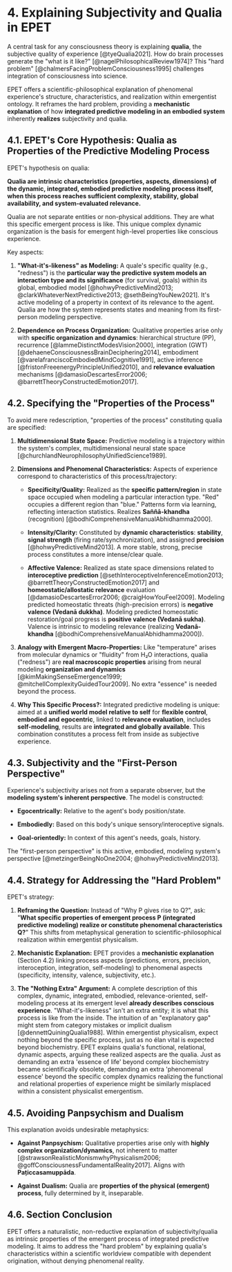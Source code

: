 # 4. Explaining Subjectivity and Qualia in EPET

A central task for any consciousness theory is explaining **qualia**, the subjective quality of experience [@tyeQualia2021]. How do brain processes generate the "what is it like?" [@nagelPhilosophicalReview1974]? This "hard problem" [@chalmersFacingProblemConsciousness1995] challenges integration of consciousness into science.

EPET offers a scientific-philosophical explanation of phenomenal experience's structure, characteristics, and realization within emergentist ontology. It reframes the hard problem, providing a **mechanistic explanation** of how **integrated predictive modeling in an embodied system** inherently **realizes** subjectivity and qualia.

## 4.1. EPET's Core Hypothesis: Qualia as Properties of the Predictive Modeling Process

EPET's hypothesis on qualia:

**Qualia are intrinsic characteristics (properties, aspects, dimensions) of the dynamic, integrated, embodied predictive modeling process itself, when this process reaches sufficient complexity, stability, global availability, and system-evaluated relevance.**

Qualia are not separate entities or non-physical additions. They are what this specific emergent process is like. This unique complex dynamic organization is the basis for emergent high-level properties like conscious experience.

Key aspects:

1.  **"What-it's-likeness" as Modeling:** A quale's specific quality (e.g., "redness") is the **particular way the predictive system models an interaction type and its significance** (for survival, goals) within its global, embodied model [@hohwyPredictiveMind2013; @clarkWhateverNextPredictive2013; @sethBeingYouNew2021]. It's active modeling of a property in context of its relevance to the agent. Qualia are how the system represents states and meaning from its first-person modeling perspective.
    
2.  **Dependence on Process Organization:** Qualitative properties arise only with **specific organization and dynamics**: hierarchical structure (PP), recurrence [@lammeDistinctModesVision2000], integration (GWT) [@dehaeneConsciousnessBrainDeciphering2014], embodiment [@varelafranciscoEmbodiedMindCognitive1991], active inference [@fristonFreeenergyPrincipleUnified2010], and **relevance evaluation** mechanisms [@damasioDescartesError2006; @barrettTheoryConstructedEmotion2017].
    

## 4.2. Specifying the "Properties of the Process"

To avoid mere redescription, "properties of the process" constituting qualia are specified:

1.  **Multidimensional State Space:** Predictive modeling is a trajectory within the system's complex, multidimensional neural state space [@churchlandNeurophilosophyUnifiedScience1989].
    
2.  **Dimensions and Phenomenal Characteristics:** Aspects of experience correspond to characteristics of this process/trajectory:
    
    -   **Specificity/Quality:** Realized as the **specific pattern/region** in state space occupied when modeling a particular interaction type. "Red" occupies a different region than "blue." Patterns form via learning, reflecting interaction statistics. Realizes **Saññā-khandha** (recognition) [@bodhiComprehensiveManualAbhidhamma2000].
        
    -   **Intensity/Clarity:** Constituted by **dynamic characteristics**: **stability**, **signal strength** (firing rate/synchronization), and assigned **precision** [@hohwyPredictiveMind2013]. A more stable, strong, precise process constitutes a more intense/clear quale.
        
    -   **Affective Valence:** Realized as state space dimensions related to **interoceptive prediction** [@sethInteroceptiveInferenceEmotion2013; @barrettTheoryConstructedEmotion2017] and **homeostatic/allostatic relevance** evaluation [@damasioDescartesError2006; @craigHowYouFeel2009]. Modeling predicted homeostatic threats (high-precision errors) is  **negative valence (Vedanā dukkha)**. Modeling predicted homeostatic restoration/goal progress is  **positive valence (Vedanā sukha)**. Valence is intrinsic to modeling relevance (realizing **Vedanā-khandha** [@bodhiComprehensiveManualAbhidhamma2000]).
        
3.  **Analogy with Emergent Macro-Properties:** Like "temperature" arises from molecular dynamics or "fluidity" from H₂O interactions, qualia ("redness") are **real macroscopic properties** arising from neural modeling **organization and dynamics** [@kimMakingSenseEmergence1999; @mitchellComplexityGuidedTour2009]. No extra "essence" is needed beyond the process.
    
4.  **Why This Specific Process?:** Integrated predictive modeling is unique: aimed at a **unified world model relative to self** for **flexible control**, **embodied and egocentric**, linked to **relevance evaluation**, includes **self-modeling**, results are **integrated and globally available**. This combination constitutes a process felt from inside as subjective experience.
    

## 4.3. Subjectivity and the "First-Person Perspective"

Experience's subjectivity arises not from a separate observer, but the **modeling system's inherent perspective**. The model is constructed:

-   **Egocentrically:** Relative to the agent's body position/state.
    
-   **Embodiedly:** Based on this body's unique sensory/interoceptive signals.
    
-   **Goal-orientedly:** In context of this agent's needs, goals, history.
    

The "first-person perspective" is this active, embodied, modeling system's perspective [@metzingerBeingNoOne2004; @hohwyPredictiveMind2013].

## 4.4. Strategy for Addressing the "Hard Problem"

EPET's strategy:

1.  **Reframing the Question:** Instead of "Why P gives rise to Q?", ask: "**What specific properties of emergent process P (integrated predictive modeling) realize or constitute phenomenal characteristics Q?**" This shifts from metaphysical generation to scientific-philosophical realization within emergentist physicalism.
    
2.  **Mechanistic Explanation:** EPET provides a **mechanistic explanation** (Section 4.2) linking process aspects (predictions, errors, precision, interoception, integration, self-modeling) to phenomenal aspects (specificity, intensity, valence, subjectivity, etc.).
    
3.  **The "Nothing Extra" Argument:** A complete description of this complex, dynamic, integrated, embodied, relevance-oriented, self-modeling process at its emergent level **already describes conscious experience**. "What-it's-likeness" isn't an extra entity; it is what this process is like from the inside. The intuition of an "explanatory gap" might stem from category mistakes or implicit dualism [@dennettQuiningQualia1988]. Within emergentist physicalism, expect nothing beyond the specific process, just as no élan vital is expected beyond biochemistry. EPET explains qualia's functional, relational, dynamic aspects, arguing these realized aspects are the qualia. Just as demanding an extra 'essence of life' beyond complex biochemistry became scientifically obsolete, demanding an extra 'phenomenal essence' beyond the specific complex dynamics realizing the functional and relational properties of experience might be similarly misplaced within a consistent physicalist emergentism.
    

## 4.5. Avoiding Panpsychism and Dualism

This explanation avoids undesirable metaphysics:

-   **Against Panpsychism:** Qualitative properties arise only with **highly complex organization/dynamics**, not inherent to matter [@strawsonRealisticMonismwhyPhysicalism2006; @goffConsciousnessFundamentalReality2017]. Aligns with **Paṭiccasamuppāda**.
    
-   **Against Dualism:** Qualia are **properties of the physical (emergent) process**, fully determined by it, inseparable.
    

## 4.6. Section Conclusion

EPET offers a naturalistic, non-reductive explanation of subjectivity/qualia as intrinsic properties of the emergent process of integrated predictive modeling. It aims to address the "hard problem" by explaining qualia's characteristics within a scientific worldview compatible with dependent origination, without denying phenomenal reality.
